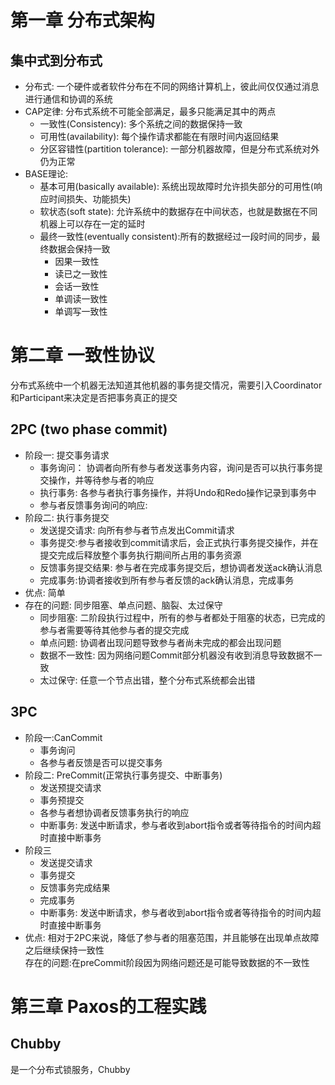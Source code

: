 # 第一章 分布式架构
## 集中式到分布式
+ 分布式: 一个硬件或者软件分布在不同的网络计算机上，彼此间仅仅通过消息进行通信和协调的系统
+ CAP定律: 分布式系统不可能全部满足，最多只能满足其中的两点
    - 一致性(Consistency): 多个系统之间的数据保持一致
    - 可用性(availability): 每个操作请求都能在有限时间内返回结果
    - 分区容错性(partition tolerance): 一部分机器故障，但是分布式系统对外仍为正常
+ BASE理论:
    - 基本可用(basically available): 系统出现故障时允许损失部分的可用性(响应时间损失、功能损失)
    - 软状态(soft state): 允许系统中的数据存在中间状态，也就是数据在不同机器上可以存在一定的延时
    - 最终一致性(eventually consistent):所有的数据经过一段时间的同步，最终数据会保持一致
        - 因果一致性
        - 读已之一致性
        - 会话一致性
        - 单调读一致性
        - 单调写一致性
# 第二章 一致性协议
分布式系统中一个机器无法知道其他机器的事务提交情况，需要引入Coordinator和Participant来决定是否把事务真正的提交
## 2PC (two phase commit)
+ 阶段一: 提交事务请求
    - 事务询问： 协调者向所有参与者发送事务内容，询问是否可以执行事务提交操作，并等待参与者的响应
    - 执行事务: 各参与者执行事务操作，并将Undo和Redo操作记录到事务中
    - 参与者反馈事务询问的响应: 
+ 阶段二: 执行事务提交
    - 发送提交请求: 向所有参与者节点发出Commit请求
    - 事务提交:参与者接收到commit请求后，会正式执行事务提交操作，并在提交完成后释放整个事务执行期间所占用的事务资源
    - 反馈事务提交结果: 参与者在完成事务提交后，想协调者发送ack确认消息
    - 完成事务:协调者接收到所有参与者反馈的ack确认消息，完成事务
+ 优点: 简单   
+ 存在的问题: 同步阻塞、单点问题、脑裂、太过保守    
    - 同步阻塞: 二阶段执行过程中，所有的参与者都处于阻塞的状态，已完成的参与者需要等待其他参与者的提交完成
    - 单点问题: 协调者出现问题导致参与者尚未完成的都会出现问题
    - 数据不一致性: 因为网络问题Commit部分机器没有收到消息导致数据不一致
    - 太过保守: 任意一个节点出错，整个分布式系统都会出错
## 3PC
+ 阶段一:CanCommit
    - 事务询问
    - 各参与者反馈是否可以提交事务
+ 阶段二: PreCommit(正常执行事务提交、中断事务)
    - 发送预提交请求
    - 事务预提交
    - 各参与者想协调者反馈事务执行的响应
    - 中断事务: 发送中断请求，参与者收到abort指令或者等待指令的时间内超时直接中断事务
+ 阶段三
    - 发送提交请求
    - 事务提交
    - 反馈事务完成结果
    - 完成事务
    - 中断事务: 发送中断请求，参与者收到abort指令或者等待指令的时间内超时直接中断事务
+ 优点: 相对于2PC来说，降低了参与者的阻塞范围，并且能够在出现单点故障之后继续保持一致性  
存在的问题:在preCommit阶段因为网络问题还是可能导致数据的不一致性

# 第三章 Paxos的工程实践
## Chubby
是一个分布式锁服务，Chubby